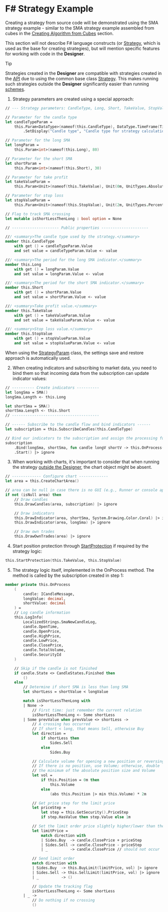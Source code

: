 # F# Strategy Example

Creating a strategy from source code will be demonstrated using the SMA strategy example - similar to the SMA strategy example assembled from cubes in the [Creating Algorithm from Cubes](../../using_visual_designer/first_strategy.md) section.

This section will not describe F# language constructs (or [Strategy](../../../../api/strategies.md), which is used as the base for creating strategies), but will mention specific features for working with code in the **Designer**.

> [!TIP]
> Strategies created in the **Designer** are compatible with strategies created in the [API](../../../../api.md) due to using the common base class [Strategy](../../../../api/strategies.md). This makes running such strategies outside the **Designer** significantly easier than running [schemes](../../../live_execution/running_strategies_outside_of_designer.md).

1. Strategy parameters are created using a special approach:

```fsharp
// --- Strategy parameters: CandleType, Long, Short, TakeValue, StopValue ---

// Parameter for the candle type
let candleTypeParam =
	this.Param<DataType>(nameof(this.CandleType), DataType.TimeFrame(TimeSpan.FromMinutes 1.0))
		.SetDisplay("Candle type", "Candle type for strategy calculation.", "General")

// Parameter for the long SMA
let longParam =
	this.Param<int>(nameof(this.Long), 80)

// Parameter for the short SMA
let shortParam =
	this.Param<int>(nameof(this.Short), 30)

// Parameter for take profit
let takeValueParam =
	this.Param<Unit>(nameof(this.TakeValue), Unit(0m, UnitTypes.Absolute))

// Parameter for stop loss
let stopValueParam =
	this.Param<Unit>(nameof(this.StopValue), Unit(2m, UnitTypes.Percent))

// Flag to track SMA crossing
let mutable isShortLessThenLong : bool option = None

// --------------------- Public properties ---------------------

/// <summary>The candle type used by the strategy.</summary>
member this.CandleType
	with get () = candleTypeParam.Value
	and set value = candleTypeParam.Value <- value

/// <summary>The period for the long SMA indicator.</summary>
member this.Long
	with get () = longParam.Value
	and set value = longParam.Value <- value

/// <summary>The period for the short SMA indicator.</summary>
member this.Short
	with get () = shortParam.Value
	and set value = shortParam.Value <- value

/// <summary>Take profit value.</summary>
member this.TakeValue
	with get () = takeValueParam.Value
	and set value = takeValueParam.Value <- value

/// <summary>Stop loss value.</summary>
member this.StopValue
	with get () = stopValueParam.Value
	and set value = stopValueParam.Value <- value
```

When using the [StrategyParam](xref:StockSharp.Algo.Strategies.StrategyParam`1) class, the settings save and restore approach is automatically used.

2. When creating indicators and subscribing to market data, you need to bind them so that incoming data from the subscription can update indicator values:

```fsharp
// ---------- Create indicators ----------
let longSma = SMA()
longSma.Length <- this.Long

let shortSma = SMA()
shortSma.Length <- this.Short
// ---------------------------------------

// ------ Subscribe to the candle flow and bind indicators ------
let subscription = this.SubscribeCandles(this.CandleType)

// Bind our indicators to the subscription and assign the processing function
subscription
	.Bind(longSma, shortSma, fun candle longV shortV -> this.OnProcess(candle, longV, shortV))
	.Start() |> ignore
```

3. When working with charts, it's important to consider that when running the strategy [outside the Designer](../../../live_execution/running_strategies_outside_of_designer.md), the chart object might be absent.

```fsharp
// ------------- Configure chart -------------
let area = this.CreateChartArea()

// area can be null in case there is no GUI (e.g., Runner or console app)
if not (isNull area) then
	// Draw candles
	this.DrawCandles(area, subscription) |> ignore

	// Draw indicators
	this.DrawIndicator(area, shortSma, System.Drawing.Color.Coral) |> ignore
	this.DrawIndicator(area, longSma) |> ignore

	// Draw own trades
	this.DrawOwnTrades(area) |> ignore
```

4. Start position protection through [StartProtection](xref:StockSharp.Algo.Strategies.Strategy.StartProtection(StockSharp.Messages.Unit,StockSharp.Messages.Unit,System.Boolean,System.Nullable{System.TimeSpan},System.Nullable{System.TimeSpan},System.Boolean)) if required by the strategy logic:

```fsharp
this.StartProtection(this.TakeValue, this.StopValue)
```

5. The strategy logic itself, implemented in the OnProcess method. The method is called by the subscription created in step 1:

```fsharp
member private this.OnProcess
	(
		candle: ICandleMessage,
		longValue: decimal,
		shortValue: decimal
	) =
	// Log candle information
	this.LogInfo(
		LocalizedStrings.SmaNewCandleLog,
		candle.OpenTime,
		candle.OpenPrice,
		candle.HighPrice,
		candle.LowPrice,
		candle.ClosePrice,
		candle.TotalVolume,
		candle.SecurityId
	)

	// Skip if the candle is not finished
	if candle.State <> CandleStates.Finished then
		()
	else
		// Determine if short SMA is less than long SMA
		let shortLess = shortValue < longValue

		match isShortLessThenLong with
		| None ->
			// First time: just remember the current relation
			isShortLessThenLong <- Some shortLess
		| Some prevValue when prevValue <> shortLess ->
			// A crossing has occurred
			// If short < long, that means Sell, otherwise Buy
			let direction =
				if shortLess then
					Sides.Sell
				else
					Sides.Buy

			// Calculate volume for opening a new position or reversing
			// If there is no position, use Volume; otherwise, double
			// the minimum of the absolute position size and Volume
			let vol =
				if this.Position = 0m then
					this.Volume
				else
					(abs this.Position |> min this.Volume) * 2m

			// Get price step for the limit price
			let priceStep =
				let step = this.GetSecurity().PriceStep
				if step.HasValue then step.Value else 1m

			// Set the limit order price slightly higher/lower than the current close price
			let limitPrice =
				match direction with
				| Sides.Buy  -> candle.ClosePrice + priceStep
				| Sides.Sell -> candle.ClosePrice - priceStep
				| _          -> candle.ClosePrice // should not occur

			// Send limit order
			match direction with
			| Sides.Buy  -> this.BuyLimit(limitPrice, vol) |> ignore
			| Sides.Sell -> this.SellLimit(limitPrice, vol) |> ignore
			| _          -> ()

			// Update the tracking flag
			isShortLessThenLong <- Some shortLess
		| _ ->
			// Do nothing if no crossing
			()
```